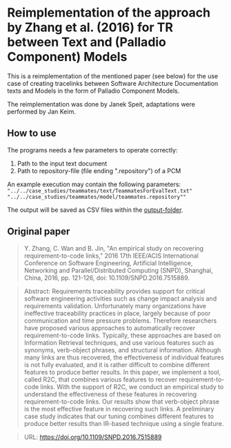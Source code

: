 # Reimplementation of the approach by Zhang et al. (2016) for TR between Text and (Palladio Component) Models

This is a reimplementation of the mentioned paper (see below) for the use case of creating tracelinks between Software Architecture Documentation texts and Models in the form of Palladio Component Models.

The reimplementation was done by Janek Speit, adaptations were performed by Jan Keim.

## How to use
The programs needs a few parameters to operate correctly:
1. Path to the input text document
2. Path to repository-file (file ending ".repository") of a PCM 

An example execution may contain the following parameters: <br>
`"../../case_studies/teammates/text/TeammatesForEvalText.txt" "../../case_studies/teammates/model/teammates.repository""`

The output will be saved as CSV files within the [output-folder](./output).

## Original paper
> Y. Zhang, C. Wan and B. Jin, "An empirical study on recovering requirement-to-code links," 2016 17th IEEE/ACIS International Conference on Software Engineering, Artificial Intelligence, Networking and Parallel/Distributed Computing (SNPD), Shanghai, China, 2016, pp. 121-126, doi: 10.1109/SNPD.2016.7515889.

> Abstract: Requirements traceability provides support for critical software engineering activities such as change impact analysis and requirements validation. Unfortunately many organizations have ineffective traceability practices in place, largely because of poor communication and time pressure problems. Therefore researchers have proposed various approaches to automatically recover requirement-to-code links. Typically, these approaches are based on Information Retrieval techniques, and use various features such as synonyms, verb-object phrases, and structural information. Although many links are thus recovered, the effectiveness of individual features is not fully evaluated, and it is rather difficult to combine different features to produce better results. In this paper, we implement a tool, called R2C, that combines various features to recover requirement-to-code links. With the support of R2C, we conduct an empirical study to understand the effectiveness of these features in recovering requirement-to-code links. Our results show that verb-object phrase is the most effective feature in recovering such links. A preliminary case study indicates that our tuning combines different features to produce better results than IR-based technique using a single feature. 

> URL: https://doi.org/10.1109/SNPD.2016.7515889